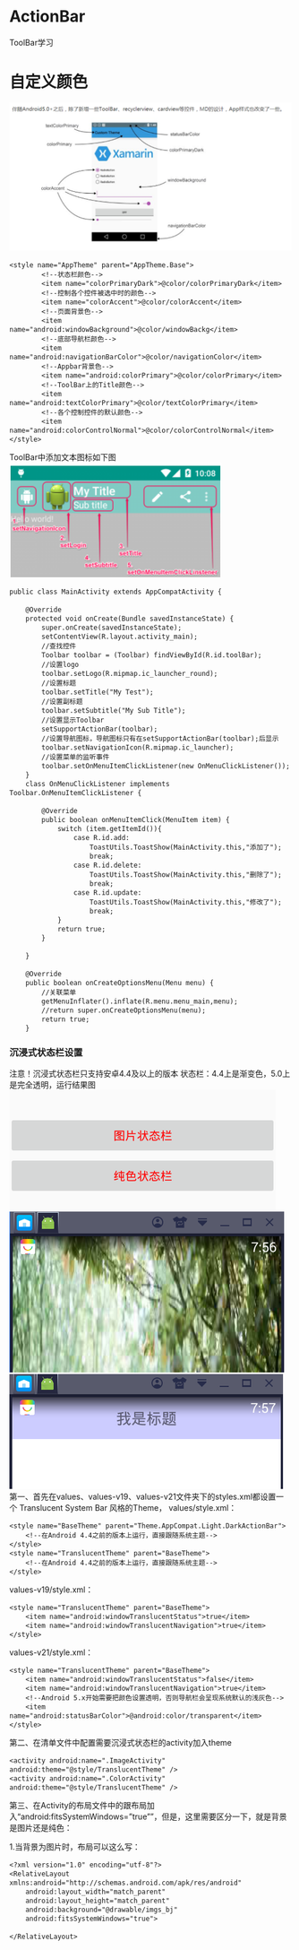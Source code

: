 # ActionBar
ToolBar学习
# 自定义颜色
![自定义颜色](https://github.com/flyingtercel/ToolBarss/blob/master/app/src/main/res/mipmap-xxhdpi/img01.png)
```
<style name="AppTheme" parent="AppTheme.Base">
        <!--状态栏颜色-->
        <item name="colorPrimaryDark">@color/colorPrimaryDark</item>
        <!--控制各个控件被选中时的颜色-->
        <item name="colorAccent">@color/colorAccent</item>
        <!--页面背景色-->
        <item name="android:windowBackground">@color/windowBackg</item>
        <!--底部导航栏颜色-->
        <item name="android:navigationBarColor">@color/navigationColor</item>
        <!--Appbar背景色-->
        <item name="android:colorPrimary">@color/colorPrimary</item>
        <!--ToolBar上的Title颜色-->
        <item name="android:textColorPrimary">@color/textColorPrimary</item>
        <!--各个控制控件的默认颜色-->
        <item name="android:colorControlNormal">@color/colorControlNormal</item>
</style>
```
ToolBar中添加文本图标如下图
![ToolBar样式](https://github.com/flyingtercel/ToolBarss/blob/master/app/src/main/res/mipmap-hdpi/toolbar.png)
```
public class MainActivity extends AppCompatActivity {

    @Override
    protected void onCreate(Bundle savedInstanceState) {
        super.onCreate(savedInstanceState);
        setContentView(R.layout.activity_main);
        //查找控件
        Toolbar toolbar = (Toolbar) findViewById(R.id.toolBar);
        //设置logo
        toolbar.setLogo(R.mipmap.ic_launcher_round);
        //设置标题
        toolbar.setTitle("My Test");
        //设置副标题
        toolbar.setSubtitle("My Sub Title");
        //设置显示Toolbar
        setSupportActionBar(toolbar);
        //设置导航图标，导航图标只有在setSupportActionBar(toolbar);后显示
        toolbar.setNavigationIcon(R.mipmap.ic_launcher);
        //设置菜单的监听事件
        toolbar.setOnMenuItemClickListener(new OnMenuClickListener());
    }
    class OnMenuClickListener implements Toolbar.OnMenuItemClickListener {

        @Override
        public boolean onMenuItemClick(MenuItem item) {
            switch (item.getItemId()){
                case R.id.add:
                    ToastUtils.ToastShow(MainActivity.this,"添加了");
                    break;
                case R.id.delete:
                    ToastUtils.ToastShow(MainActivity.this,"删除了");
                    break;
                case R.id.update:
                    ToastUtils.ToastShow(MainActivity.this,"修改了");
                    break;
            }
            return true;
        }

    }

    @Override
    public boolean onCreateOptionsMenu(Menu menu) {
        //关联菜单
        getMenuInflater().inflate(R.menu.menu_main,menu);
        //return super.onCreateOptionsMenu(menu);
        return true;
    }
```
### 沉浸式状态栏设置
注意！沉浸式状态栏只支持安卓4.4及以上的版本
状态栏：4.4上是渐变色，5.0上是完全透明，运行结果图
![运行效果图](https://github.com/flyingtercel/ToolBarss/blob/master/toolbarstatusbar/src/main/res/drawable/ss12.png)   </br>
![图片状态栏](https://github.com/flyingtercel/ToolBarss/blob/master/toolbarstatusbar/src/main/res/drawable/ss11.png)   </br>
![纯色状态栏](https://github.com/flyingtercel/ToolBarss/blob/master/toolbarstatusbar/src/main/res/drawable/ss22.png)   </br>
第一、首先在values、values-v19、values-v21文件夹下的styles.xml都设置一个 Translucent System Bar 风格的Theme，
values/style.xml：
```
<style name="BaseTheme" parent="Theme.AppCompat.Light.DarkActionBar">
    <!--在Android 4.4之前的版本上运行，直接跟随系统主题-->
</style>
<style name="TranslucentTheme" parent="BaseTheme">
    <!--在Android 4.4之前的版本上运行，直接跟随系统主题-->
</style>
```
values-v19/style.xml：
```
<style name="TranslucentTheme" parent="BaseTheme">
    <item name="android:windowTranslucentStatus">true</item>
    <item name="android:windowTranslucentNavigation">true</item>
</style>
```
values-v21/style.xml：
```
<style name="TranslucentTheme" parent="BaseTheme">
    <item name="android:windowTranslucentStatus">false</item>
    <item name="android:windowTranslucentNavigation">true</item>
    <!--Android 5.x开始需要把颜色设置透明，否则导航栏会呈现系统默认的浅灰色-->
    <item name="android:statusBarColor">@android:color/transparent</item>
</style>
```
第二、在清单文件中配置需要沉浸式状态栏的activity加入theme
```
<activity android:name=".ImageActivity" android:theme="@style/TranslucentTheme" />
<activity android:name=".ColorActivity" android:theme="@style/TranslucentTheme" />
```
第三、在Activity的布局文件中的跟布局加入“android:fitsSystemWindows=”true””，但是，这里需要区分一下，就是背景是图片还是纯色：

1.当背景为图片时，布局可以这么写：
```
<?xml version="1.0" encoding="utf-8"?>
<RelativeLayout xmlns:android="http://schemas.android.com/apk/res/android"
    android:layout_width="match_parent"
    android:layout_height="match_parent"
    android:background="@drawable/imgs_bj"
    android:fitsSystemWindows="true">

</RelativeLayout>
```
